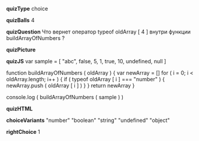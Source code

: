 ____quizType____
choice

____quizBalls____
4

____quizQuestion____
Что вернет оператор typeof oldArray [ 4 ] внутри функции buildArrayOfNumbers ?


____quizPicture____



____quizJS____
var sample = [ "abc", false, 5, 1, true, 10, undefined, null ]

function buildArrayOfNumbers ( oldArray ) {
    var newArray = []
    for ( i = 0;   i < oldArray.length;   i++ ) {
        if ( typeof oldArray [ i ]  === "number" ) {
            newArray.push ( oldArray [ i ] )
        }
    }
    return newArray
}

console.log (
    buildArrayOfNumbers ( sample )
)


____quizHTML____


____choiceVariants____
"number"
"boolean"
"string"
"undefined"
"object"


____rightChoice____
1
